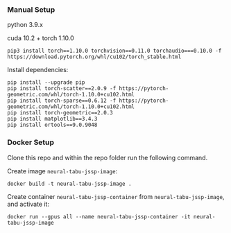 ### Manual Setup
python 3.9.x

cuda 10.2 + torch 1.10.0
```commandline
pip3 install torch==1.10.0 torchvision==0.11.0 torchaudio===0.10.0 -f https://download.pytorch.org/whl/cu102/torch_stable.html
```
Install dependencies:
```commandline
pip install --upgrade pip
pip install torch-scatter==2.0.9 -f https://pytorch-geometric.com/whl/torch-1.10.0+cu102.html
pip install torch-sparse==0.6.12 -f https://pytorch-geometric.com/whl/torch-1.10.0+cu102.html
pip install torch-geometric==2.0.3
pip install matplotlib==3.4.3
pip install ortools==9.0.9048
```

### Docker Setup
Clone this repo and within the repo folder run the following command.

Create image `neural-tabu-jssp-image`:
```commandline
docker build -t neural-tabu-jssp-image .
```

Create container `neural-tabu-jssp-container` from `neural-tabu-jssp-image`, and activate it:
```commandline
docker run --gpus all --name neural-tabu-jssp-container -it neural-tabu-jssp-image
```